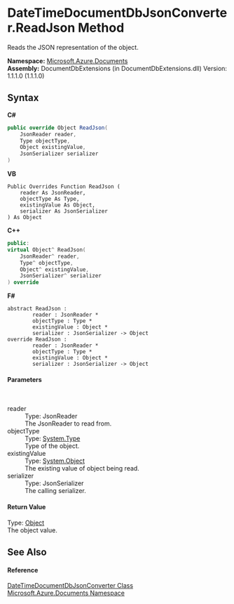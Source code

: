 # DateTimeDocumentDbJsonConverter.ReadJson Method 
 

Reads the JSON representation of the object.

**Namespace:**&nbsp;<a href="856b2e23-9c8b-2618-f913-67d85d500616">Microsoft.Azure.Documents</a><br />**Assembly:**&nbsp;DocumentDbExtensions (in DocumentDbExtensions.dll) Version: 1.1.1.0 (1.1.1.0)

## Syntax

**C#**<br />
``` C#
public override Object ReadJson(
	JsonReader reader,
	Type objectType,
	Object existingValue,
	JsonSerializer serializer
)
```

**VB**<br />
``` VB
Public Overrides Function ReadJson ( 
	reader As JsonReader,
	objectType As Type,
	existingValue As Object,
	serializer As JsonSerializer
) As Object
```

**C++**<br />
``` C++
public:
virtual Object^ ReadJson(
	JsonReader^ reader, 
	Type^ objectType, 
	Object^ existingValue, 
	JsonSerializer^ serializer
) override
```

**F#**<br />
``` F#
abstract ReadJson : 
        reader : JsonReader * 
        objectType : Type * 
        existingValue : Object * 
        serializer : JsonSerializer -> Object 
override ReadJson : 
        reader : JsonReader * 
        objectType : Type * 
        existingValue : Object * 
        serializer : JsonSerializer -> Object 
```


#### Parameters
&nbsp;<dl><dt>reader</dt><dd>Type: JsonReader<br />The JsonReader to read from.</dd><dt>objectType</dt><dd>Type: <a href="http://msdn2.microsoft.com/en-us/library/42892f65" target="_blank">System.Type</a><br />Type of the object.</dd><dt>existingValue</dt><dd>Type: <a href="http://msdn2.microsoft.com/en-us/library/e5kfa45b" target="_blank">System.Object</a><br />The existing value of object being read.</dd><dt>serializer</dt><dd>Type: JsonSerializer<br />The calling serializer.</dd></dl>

#### Return Value
Type: <a href="http://msdn2.microsoft.com/en-us/library/e5kfa45b" target="_blank">Object</a><br />The object value.

## See Also


#### Reference
<a href="c354736b-73fb-8d82-e8c1-9e8a7f104623">DateTimeDocumentDbJsonConverter Class</a><br /><a href="856b2e23-9c8b-2618-f913-67d85d500616">Microsoft.Azure.Documents Namespace</a><br />